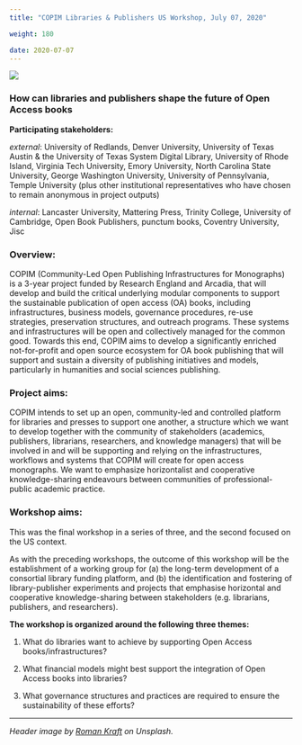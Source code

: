 ```yaml
---
title: "COPIM Libraries & Publishers US Workshop, July 07, 2020"

weight: 180

date: 2020-07-07
---
```


![](/images/roman-kraft-X1exjxxBho4-unsplash-cropped.jpg)

### How can libraries and publishers shape the future of Open Access books

**Participating stakeholders:**

_external_: University of Redlands, Denver University, University of Texas Austin & the University of Texas System Digital Library, University of Rhode Island, Virginia Tech University, Emory University, North Carolina State University, George Washington University, University of Pennsylvania, Temple University (plus other institutional representatives who have chosen to remain anonymous in project outputs)

_internal_: Lancaster University, Mattering Press, Trinity College, University of Cambridge, Open Book Publishers, punctum books, Coventry University, Jisc


### Overview:

COPIM (Community-Led Open Publishing Infrastructures for Monographs) is a 3-year project funded by Research England and Arcadia, that will develop and build the critical underlying modular components to support the sustainable publication of open access (OA) books, including infrastructures, business models, governance procedures, re-use strategies, preservation structures, and outreach programs. These systems and infrastructures will be open and collectively managed for the common good. Towards this end, COPIM aims to develop a significantly enriched not-for-profit and open source ecosystem for OA book publishing that will support and sustain a diversity of publishing initiatives and models, particularly in humanities and social sciences publishing.

### Project aims:

COPIM intends to set up an open, community-led and controlled platform for libraries and presses to support one another, a structure which we want to develop together with the community of stakeholders (academics, publishers, librarians, researchers, and knowledge managers) that will be involved in and will be supporting and relying on the infrastructures, workflows and systems that COPIM will create for open access monographs. We want to emphasize horizontalist and cooperative knowledge-sharing endeavours between communities of professional-public academic practice.

### Workshop aims:

This was the final workshop in a series of three, and the second focused on the US context.

As with the preceding workshops, the outcome of this workshop will be the establishment of a working group for (a) the long-term development of a consortial library funding platform, and (b) the identification and fostering of library-publisher experiments and projects that emphasise horizontal and cooperative knowledge-sharing between stakeholders (e.g. librarians, publishers, and researchers).

**The workshop is organized around the following three themes:**

1. What do libraries want to achieve by supporting Open Access books/infrastructures?

2. What financial models might best support the integration of Open Access books into libraries?

3. What governance structures and practices are required to ensure the sustainability of these efforts?


---

*Header image by [Roman Kraft](https://unsplash.com/@romankraft) on Unsplash.*
